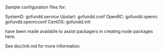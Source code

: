 Sample configuration files for:

SystemD: gofundd.service
Upstart: gofundd.conf
OpenRC:  gofundd.openrc
         gofundd.openrcconf
CentOS:  gofundd.init

have been made available to assist packagers in creating node packages here.

See doc/init.md for more information.
